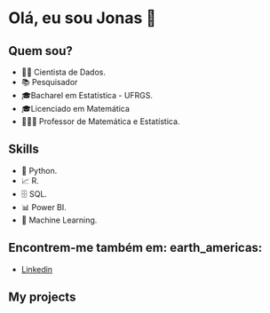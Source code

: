 # **Olá, eu sou Jonas** 👋 
###  

## Quem sou? 

* 👨‍💻 Cientista de Dados.
* 📚 Pesquisador
* 🎓Bacharel em Estatística - UFRGS.
* 🎓Licenciado em Matemática
* 👨🏼‍🏫 Professor de Matemática e Estatística.


## Skills

* 🐍 Python.
* 📈 R.
* 🗄 SQL.
* 📊 Power BI.
* 🔮 Machine Learning. 


## Encontrem-me também em: earth_americas:

*  [Linkedin](https://www.linkedin.com/in/jonas-hendler/)


## **My projects**
